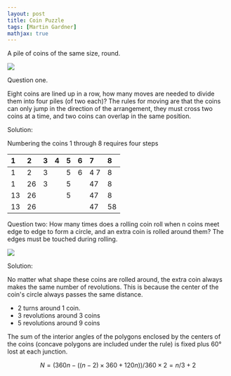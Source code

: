 ```yaml
---
layout: post
title: Coin Puzzle
tags: [Martin Gardner]
mathjax: true
---
```


A pile of coins of the same size, round.

![](https://tse4-mm.cn.bing.net/th/id/OIP-C.noGmS7zwxnBie2evOJD9iQHaB1?rs=1&pid=ImgDetMain)

Question one.

Eight coins are lined up in a row, how many moves are needed to divide them into four piles (of two each)? The rules for moving are that the coins can only jump in the direction of the arrangement, they must cross two coins at a time, and two coins can overlap in the same position.

Solution:

Numbering the coins 1 through 8 requires four steps

| 1   | 2   | 3   | 4   | 5   | 6   | 7   | 8   |
| :-- | :-- | :-- | :-- | :-- | :-- | :-- | :-- |
| 1   | 2   | 3   |     | 5   | 6   | 4 7 | 8   |
| 1   | 26  | 3   |     | 5   |     | 47  | 8   |
| 13  | 26  |     |     | 5   |     | 47  | 8   |
| 13  | 26  |     |     |     |     | 47  | 58  |

Question two:
How many times does a rolling coin roll when n coins meet edge to edge to form a circle, and an extra coin is rolled around them? The edges must be touched during rolling.

![](https://tse2-mm.cn.bing.net/th/id/OIP-C.8u8SfYezEhe1AE6HH7FQXAAAAA?rs=1&pid=ImgDetMain)

Solution:

No matter what shape these coins are rolled around, the extra coin always makes the same number of revolutions. This is because the center of the coin's circle always passes the same distance.

- 2 turns around 1 coin.
- 3 revolutions around 3 coins
- 5 revolutions around 9 coins

The sum of the interior angles of the polygons enclosed by the centers of the coins (concave polygons are included under the rule) is fixed plus 60° lost at each junction.

$$N=(360n-((n-2) \times 360 + 120 n))/360\times 2 =n/3+2$$
